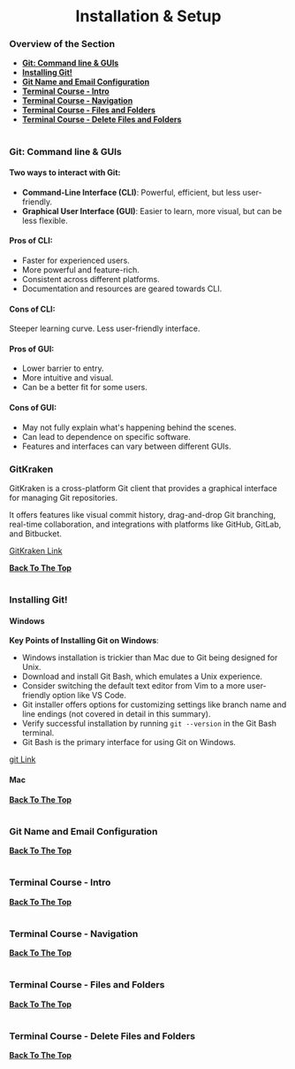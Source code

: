 <h1 align="center">Installation & Setup</h1>

### Overview of the Section
* **[Git: Command line & GUIs](#cmd)**
* **[Installing Git!](#install-git)**
* **[Git Name and Email Configuration](#name-email)**
* **[Terminal Course - Intro](#cmd-intro)**
* **[Terminal Course - Navigation](#cmd-navigation)**
* **[Terminal Course - Files and Folders](#cmd-files)**
* **[Terminal Course - Delete Files and Folders](#cmd-delete)**

#
### <a name="cmd">Git: Command line & GUIs</a>

#### Two ways to interact with Git:
- **Command-Line Interface (CLI)**: Powerful, efficient, but less user-friendly.
- **Graphical User Interface (GUI)**: Easier to learn, more visual, but can be less flexible.

#### Pros of CLI:
- Faster for experienced users.
- More powerful and feature-rich.
- Consistent across different platforms.
- Documentation and resources are geared towards CLI.

#### Cons of CLI:
Steeper learning curve.
Less user-friendly interface.

#### Pros of GUI:
- Lower barrier to entry.
- More intuitive and visual.
- Can be a better fit for some users.

#### Cons of GUI:
- May not fully explain what's happening behind the scenes.
- Can lead to dependence on specific software.
- Features and interfaces can vary between different GUIs.

### GitKraken
GitKraken is a cross-platform Git client that provides a graphical interface for managing Git repositories. 

It offers features like visual commit history, drag-and-drop Git branching, real-time collaboration, and integrations with platforms like GitHub, GitLab, and Bitbucket.

[GitKraken Link](https://www.gitkraken.com/)


**[Back To The Top](#Overview-of-the-Section)**
#
### <a name="install-git">Installing Git!</a>

#### Windows

**Key Points of Installing Git on Windows**:
- Windows installation is trickier than Mac due to Git being designed for Unix.
- Download and install Git Bash, which emulates a Unix experience.
- Consider switching the default text editor from Vim to a more user-friendly option like VS Code.
- Git installer offers options for customizing settings like branch name and line endings (not covered in detail in this summary).
- Verify successful installation by running ``git --version`` in the Git Bash terminal.
- Git Bash is the primary interface for using Git on Windows.

[git Link](https://git-scm.com/)

#### Mac


**[Back To The Top](#Overview-of-the-Section)**
#
### <a name="name-email">Git Name and Email Configuration</a>


**[Back To The Top](#Overview-of-the-Section)**
#
### <a name="cmd-intro">Terminal Course - Intro</a>


**[Back To The Top](#Overview-of-the-Section)**
#
### <a name="cmd-navigation">Terminal Course - Navigation</a>


**[Back To The Top](#Overview-of-the-Section)**
#
### <a name="cmd-files">Terminal Course - Files and Folders</a>


**[Back To The Top](#Overview-of-the-Section)**
#
### <a name="cmd-delete">Terminal Course - Delete Files and Folders</a>


**[Back To The Top](#Overview-of-the-Section)**